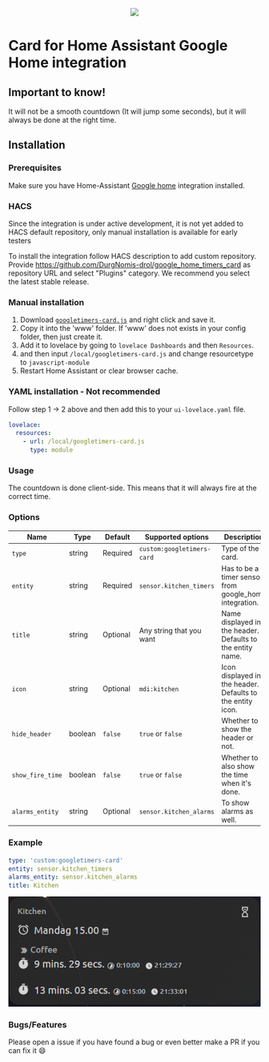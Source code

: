 <p align="center">
  <img src="https://brands.home-assistant.io/google_home/icon.png" height="150"></img>
</p>

# Card for Home Assistant Google Home integration

## Important to know!

It will not be a smooth countdown (It will jump some seconds), but it will always be done at the right time.

## Installation

### Prerequisites

Make sure you have Home-Assistant [Google home](https://github.com/leikoilja/ha-google-home) integration installed.


### HACS

Since the integration is under active development, it is not yet added to HACS default repository, only manual installation is available for early testers

To install the integration follow HACS description to add custom repository. Provide https://github.com/DurgNomis-drol/google_home_timers_card as repository URL and select "Plugins" category. We recommend you select the latest stable release.

### Manual installation

1. Download [`googletimers-card.js`](https://raw.githubusercontent.com/DurgNomis-drol/google_home_timers_card/main/googletimers-card.js) and right click and save it.
2. Copy it into the 'www' folder. If 'www' does not exists in your config folder, then just create it.
3. Add it to lovelace by going to `lovelace Dashboards` and then `Resources`.
4. and then input `/local/googletimers-card.js` and change resourcetype to `javascript-module`
5. Restart Home Assistant or clear browser cache.

### YAML installation - Not recommended

Follow step 1 -> 2 above and then add this to your `ui-lovelace.yaml` file.

```yaml
lovelace:
  resources:
    - url: /local/googletimers-card.js
      type: module
```

### Usage

The countdown is done client-side. This means that it will always fire at the correct time.

### Options

| Name | Type | Default	| Supported options	| Description |
| --- | --- | --- | --- | --- |
`type`|string|Required|`custom:googletimers-card`| Type of the card.
`entity`|string|Required|`sensor.kitchen_timers`| Has to be a timer sensor from google_home integration.
`title`|string|Optional|Any string that you want| Name displayed in the header. Defaults to the entity name.
`icon`|string|Optional|`mdi:kitchen`| Icon displayed in the header. Defaults to the entity icon.
`hide_header`|boolean|`false`|`true` or `false`| Whether to show the header or not.
`show_fire_time`|boolean|`false`|`true` or `false`| Whether to also show the time when it's done.
`alarms_entity`|string|Optional|`sensor.kitchen_alarms`| To show alarms as well.

### Example 

```yaml
type: 'custom:googletimers-card'
entity: sensor.kitchen_timers
alarms_entity: sensor.kitchen_alarms
title: Kitchen
```
<p align="center">
  <img src="/images/example.png">
</p>

### Bugs/Features

Please open a issue if you have found a bug or even better make a PR if you can fix it :smile:

